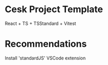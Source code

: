 # Cesk Project Template
React + TS + TSStandard + Vitest

# Recommendations
Install 'standardJS' VSCode extension